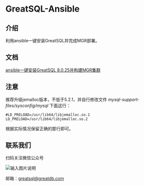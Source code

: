 # GreatSQL-Ansible

## 介绍
利用ansible一键安装GreatSQL并完成MGR部署。

## 文档
[ansible一键安装GreatSQL 8.0.25并构建MGR集群](https://gitee.com/GreatSQL/GreatSQL-Ansible/wikis/ansible%E4%B8%80%E9%94%AE%E5%AE%89%E8%A3%85GreatSQL%208.0.25%E5%B9%B6%E6%9E%84%E5%BB%BAMGR%E9%9B%86%E7%BE%A4)

## 注意
推荐升级jemalloc版本，不低于5.2.1，并自行修改文件 *mysql-support-files/sysconfig/mysql* 下面这行：
```
#LD_PRELOAD=/usr/lib64/libjemalloc.so.1
LD_PRELOAD=/usr/lib64/libjemalloc.so.2
```
根据实际情况保留正确的那行即可。

## 联系我们
扫码关注微信公众号

![输入图片说明](https://images.gitee.com/uploads/images/2021/0802/143402_f9d6cb61_8779455.jpeg "greatsql社区-wx-qrcode-0.5m.jpg")

邮箱：greatsql@greatdb.com
